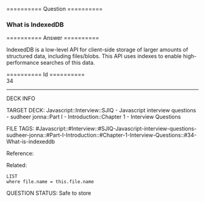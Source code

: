 ========== Question ==========  

### What is IndexedDB  

========== Answer ==========  

IndexedDB is a low-level API for client-side storage of larger amounts of structured data, including files/blobs. This API uses indexes to enable high-performance searches of this data.

========== Id ==========  
34

---

DECK INFO

TARGET DECK: Javascript::Interview::SJIQ - Javascript interview questions - sudheer jonna::Part I - Introduction::Chapter 1 - Interview Questions

FILE TAGS: #Javascript::#Interview::#SJIQ-Javascript-interview-questions-sudheer-jonna::#Part-I-Introduction::#Chapter-1-Interview-Questions::#34-What-is-indexeddb

Reference:

Related:

```dataview
LIST
where file.name = this.file.name
```

QUESTION STATUS: Safe to store
